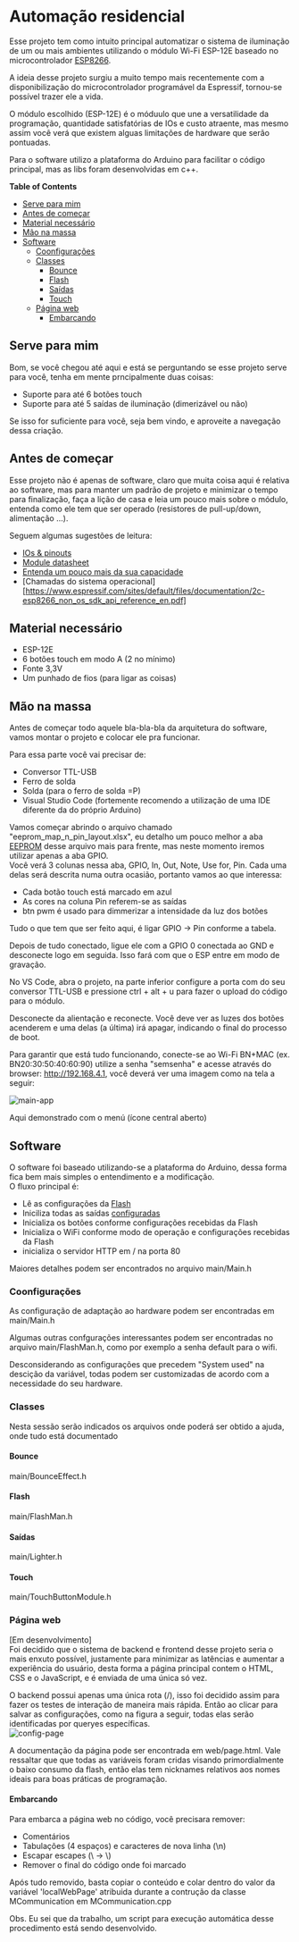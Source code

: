 # Automação residencial

Esse projeto tem como intuito principal automatizar o sistema de iluminação de um ou mais ambientes utilizando o módulo Wi-Fi ESP-12E baseado no microcontrolador [ESP8266](https://www.espressif.com/en/products/socs/esp8266).   

A ideia desse projeto surgiu a muito tempo mais recentemente com a disponibilização do microcontrolador programável da Espressif, tornou-se possível trazer ele a vida.   

O módulo escolhido (ESP-12E) é o móduulo que une a versatilidade da programação, quantidade satisfatórias de IOs e custo atraente, mas mesmo assim você verá que existem alguas limitações de hardware que serão pontuadas.   

Para o software utilizo a plataforma do Arduino para facilitar o código principal, mas as libs foram desenvolvidas em c++.  

**Table of Contents**
* [Serve para mim](#its-for-me)
* [Antes de começar](#first)
* [Material necessário](#hardware)
* [Mão na massa](#lets-do-it)
* [Software](#software)
    * [Coonfigurações](#config)
    * [Classes](#class-modules)
        * [Bounce](#bounce-effect)
        * [Flash](#flash)
        * [Saídas](#lighter-output)
        * [Touch](#touch-button)
    * [Página web](#web-page)
        * [Embarcando](#embedding-page)


## Serve para mim
Bom, se você chegou até aqui e está se perguntando se esse projeto serve para você, tenha em mente prncipalmente duas coisas:
- Suporte para até 6 botões touch
- Suporte para até 5 saídas de iluminação (dimerizável ou não)

Se isso for suficiente para você, seja bem vindo, e aproveite a navegação dessa criação.

## Antes de começar
Esse projeto não é apenas de software, claro que muita coisa aqui é relativa ao software, mas para manter um padrão de projeto e minimizar o tempo para finalização, faça a lição de casa e leia um pouco mais sobre o módulo, entenda como ele tem que ser operado (resistores de pull-up/down, alimentação ...).   

Seguem algumas sugestões de leitura:
- [IOs & pinouts](https://randomnerdtutorials.com/esp8266-pinout-reference-gpios/)
- [Module datasheet](https://www.espressif.com/sites/default/files/documentation/0a-esp8266ex_datasheet_en.pdf)
- [Entenda um pouco mais da sua capacidade](https://www.espressif.com/sites/default/files/documentation/esp8266_hardware_design_guidelines_en.pdf)
- [Chamadas do sistema operacional][https://www.espressif.com/sites/default/files/documentation/2c-esp8266_non_os_sdk_api_reference_en.pdf]

## Material necessário
- ESP-12E
- 6 botões touch em modo A (2 no mínimo)
- Fonte 3,3V
- Um punhado de fios (para ligar as coisas)

## Mão na massa
Antes de começar todo aquele bla-bla-bla da arquitetura do software, vamos montar o projeto e colocar ele pra funcionar.   

Para essa parte você vai precisar de:
- Conversor TTL-USB
- Ferro de solda
- Solda (para o ferro de solda =P)
- Visual Studio Code (fortemente recomendo a utilização de uma IDE diferente da do próprio Arduino) 

Vamos começar abrindo o arquivo chamado "eeprom_map_n_pin_layout.xlsx", eu detalho um pouco melhor a aba [EEPROM](#eeprom) desse arquivo mais para frente, mas neste momento iremos utilizar apenas a aba GPIO.   
Você verá 3 colunas nessa aba, GPIO, In, Out, Note, Use for, Pin. Cada uma delas será descrita numa outra ocasião, portanto vamos ao que interessa: 
- Cada botão touch está marcado em azul
- As cores na coluna Pin referem-se as saídas
- btn pwm é usado para dimmerizar a intensidade da luz dos botões 

Tudo o que tem que ser feito aqui, é ligar GPIO -> Pin conforme a tabela.   

Depois de tudo conectado, ligue ele com a GPIO 0 conectada ao GND e desconecte logo em seguida. Isso fará com que o ESP entre em modo de gravação.   

No VS Code, abra o projeto, na parte inferior configure a porta com do seu conversor TTL-USB e pressione ctrl + alt + u para fazer o upload do código para o módulo.  

Desconecte da alientação e reconecte. Você deve ver as luzes dos botões acenderem e uma delas (a última) irá apagar, indicando o final do processo de boot.   

Para garantir que está tudo funcionando, conecte-se ao Wi-Fi BN+MAC (ex. BN20:30:50:40:60:90) utilize a senha "semsenha" e acesse através do browser: http://192.168.4.1, você deverá ver uma imagem como na tela a seguir:

![main-app](/teste/img/main-git.png)

Aqui demonstrado com o menú (ícone central aberto)

## Software
O software foi baseado utilizando-se a plataforma do Arduino, dessa forma fica bem mais simples o entendimento e a modificação.   
O fluxo principal é:
- Lê as configurações da [Flash](#flash)
- Iniciliza todas as saídas [configuradas](#config)
- Inicializa os botões conforme configurações recebidas da Flash
- Inicializa o WiFi conforme modo de operação e configurações recebidas da Flash
- inicializa o servidor HTTP em / na porta 80

Maiores detalhes podem ser encontrados no arquivo main/Main.h

### Coonfigurações
As configuração de adaptação ao hardware podem ser encontradas em main/Main.h   

Algumas outras confgurações interessantes podem ser encontradas no arquivo main/FlashMan.h, como por exemplo a senha default para o wifi.

Desconsiderando as configurações que precedem "System used" na descição da variável, todas podem ser customizadas de acordo com a necessidade do seu hardware.
### Classes
Nesta sessão serão indicados os arquivos onde poderá ser obtido a ajuda, onde tudo está documentado
#### Bounce
main/BounceEffect.h
#### Flash
main/FlashMan.h
#### Saídas
main/Lighter.h
#### Touch
main/TouchButtonModule.h

### Página web
[Em desenvolvimento]   
Foi decidido que o sistema de backend e frontend desse projeto seria o mais enxuto possível, justamente para minimizar as latências e aumentar a experiência do usuário, desta forma a página principal contem o HTML, CSS e o JavaScript, e é enviada de uma única só vez.   

O backend possui apenas uma única rota (/), isso foi decidido assim para fazer os testes de interação de maneira mais rápida. Então ao clicar para salvar as configurações, como na figura a seguir, todas elas serão identificadas por queryes específicas.   
![config-page](/teste/img/config-modal-git.png)

A documentação da página pode ser encontrada em web/page.html. Vale ressaltar que que todas as variáveis foram cridas visando primordialmente o baixo consumo da flash, então elas tem nicknames relativos aos nomes ideais para boas práticas de programação.   

#### Embarcando
Para embarca a página web no código, você precisara remover:
- Comentários
- Tabulações (4 espaços) e caracteres de nova linha (\n)
- Escapar escapes (\ -> \\)
- Remover o final do código onde foi marcado

Após tudo removido, basta copiar o conteúdo e colar dentro do valor da variável 'localWebPage' atribuida durante a contrução da classe MCommunication em MCommunication.cpp   

Obs. Eu sei que da trabalho, um script para execução automática desse procedimento está sendo desenvolvido.